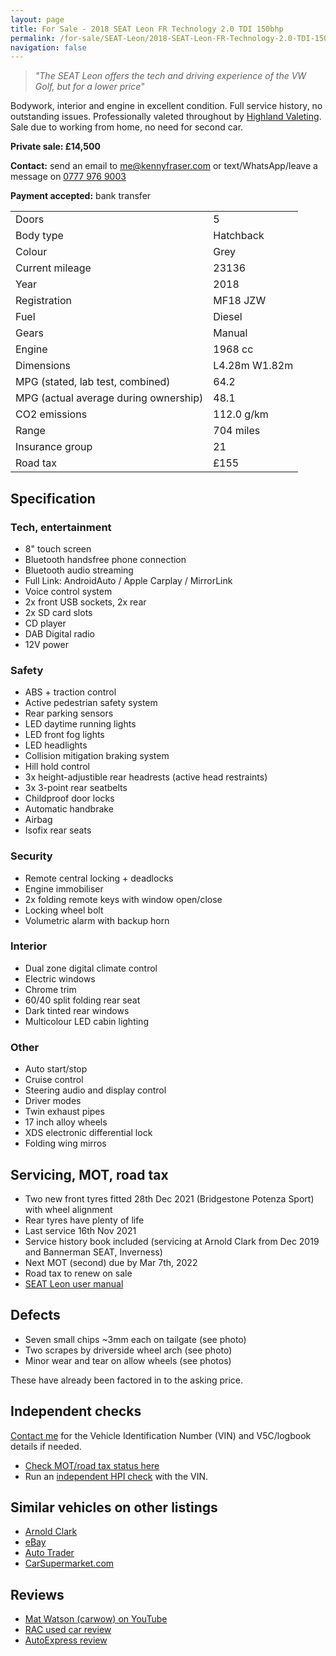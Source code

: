 ```yaml
---
layout: page    
title: For Sale - 2018 SEAT Leon FR Technology 2.0 TDI 150bhp  
permalink: /for-sale/SEAT-Leon/2018-SEAT-Leon-FR-Technology-2.0-TDI-150bhp-5dr-grey-diesel-hatchback/  
navigation: false
---
```


> _"The SEAT Leon offers the tech and driving experience of the VW Golf, but for a lower price"_

Bodywork, interior and engine in excellent condition.  Full service history, no outstanding issues.  Professionally valeted throughout by [Highland Valeting](https://www.highlandvaleting.co.uk/).  Sale due to working from home, no need for second car.

**Private sale: £14,500**

<span id="contact-me">**Contact:**</span> send an email to <a href="mailto:me@kennyfraser.com">me@kennyfraser.com</a> or text/WhatsApp/leave a message on <a href="tel:+447779769003">0777 976 9003</a>

**Payment accepted:** bank transfer 

|                                       |               |
|---------------------------------------|---------------|
| Doors                                 | 5             |  
| Body type                             | Hatchback     |  
| Colour                                | Grey          |
| Current mileage                       | 23136         |  
| Year                                  | 2018          |  
| Registration                          | MF18 JZW      |
| Fuel                                  | Diesel        |  
| Gears                                 | Manual        |
| Engine                                | 1968 cc       |
| Dimensions                            | L4.28m W1.82m |
| MPG (stated, lab test, combined)      | 64.2          |
| MPG (actual average during ownership) | 48.1          |
| CO2 emissions                         | 112.0 g/km    |
| Range                                 | 704 miles     |
| Insurance group                       | 21            |
| Road tax                              | £155          |  

## Specification

### Tech, entertainment
- 8" touch screen
- Bluetooth handsfree phone connection
- Bluetooth audio streaming
- Full Link: AndroidAuto / Apple Carplay / MirrorLink
- Voice control system
- 2x front USB sockets, 2x rear
- 2x SD card slots
- CD player
- DAB Digital radio
- 12V power

### Safety
- ABS + traction control
- Active pedestrian safety system
- Rear parking sensors
- LED daytime running lights
- LED front fog lights
- LED headlights
- Collision mitigation braking system
- Hill hold control
- 3x height-adjustible rear headrests (active head restraints)
- 3x 3-point rear seatbelts
- Childproof door locks
- Automatic handbrake
- Airbag
- Isofix rear seats

### Security
- Remote central locking + deadlocks
- Engine immobiliser
- 2x folding remote keys with window open/close
- Locking wheel bolt
- Volumetric alarm with backup horn

### Interior
- Dual zone digital climate control
- Electric windows
- Chrome trim
- 60/40 split folding rear seat
- Dark tinted rear windows
- Multicolour LED cabin lighting

### Other
- Auto start/stop
- Cruise control
- Steering audio and display control
- Driver modes
- Twin exhaust pipes
- 17 inch alloy wheels
- XDS electronic differential lock
- Folding wing mirros

## Servicing, MOT, road tax
- Two new front tyres fitted 28th Dec 2021 (Bridgestone Potenza Sport) with wheel alignment
- Rear tyres have plenty of life
- Last service 16th Nov 2021
- Service history book included (servicing at Arnold Clark from Dec 2019 and Bannerman SEAT, Inverness)
- Next MOT (second) due by Mar 7th, 2022
- Road tax to renew on sale
- [SEAT Leon user manual](../User-Manual--LEON_11_18_EN.pdf)

## Defects
- Seven small chips ~3mm each on tailgate (see photo)
- Two scrapes by driverside wheel arch (see photo)
- Minor wear and tear on allow wheels (see photos)

These have already been factored in to the asking price.

## Independent checks

<a href="#contact-me">Contact me</a> for the Vehicle Identification Number (VIN) and V5C/logbook details if needed.

- [Check MOT/road tax status here](https://www.gov.uk/check-vehicle-tax)
- Run an [independent HPI check](https://www.hpi.co.uk/) with the VIN.

## Similar vehicles on other listings 

- [Arnold Clark](https://www.arnoldclark.com/used-cars?payment_type=monthly&unreserved_only=true&fuel_type%5B%5D=Diesel&transmission=Manual&age=4&min_engine_size=1945&body_type%5B%5D=Hatchback&sort_order=monthly_payment_up&make_model%5Bseat%5D%5B%5D=leon&show_click_and_collect_options=false)
- [eBay](https://www.ebay.co.uk/sch/i.html?_from=R40&_trksid=p2334524.m570.l1313&_nkw=seat+leon+fr+150+2.0+tdi+2018+5dr+hatchback&_sacat=0&LH_TitleDesc=0&rt=nc&_odkw=seat+leon+fr+150+2.0+tdi+2018+5dr+hatchboack&_osacat=0&_sop=16&LH_All=1)
- [Auto Trader](https://www.autotrader.co.uk/car-search?sort=relevance&postcode=iv108sd&radius=1500&make=SEAT&model=Leon&aggregatedTrim=FR%20Technology&include-delivery-option=on&year-from=2018&year-to=2018&maximum-mileage=25000&transmission=Manual&fuel-type=Diesel&body-type=Hatchback&minimum-badge-engine-size=2.0&max-engine-power=150&quantity-of-doors=5)
- [CarSupermarket.com](https://www.carsupermarket.com/used-cars/used-seat/used-seat-leon?make=seat&range=leon&coin=&min_year=2018&max_year=2018&odometer_value=30000&body_type=hatchback&fuel_type=diesel&transmission=&doors=&colour=&min_price=&max_price=&page=0&no_options=false&body_types=&seats=&search=&sort=price%7Casc&finance_term=60&finance_deposit=250&finance_mileage=8000&monthly_from=&monthly_to=&resultsPerPage=10&vrm_partial=&location_name=&department_id=&added_since=&status=&tags=&layout=list)

## Reviews

- [Mat Watson (carwow) on YouTube](https://www.youtube.com/watch?v=1XsZBfe2Kak)
- [RAC used car review](https://www.rac.co.uk/drive/car-reviews/seat/leon/leon-2017-2020/)
- [AutoExpress review](https://www.autoexpress.co.uk/seat/leon/85288/seat-leon-fr-review)